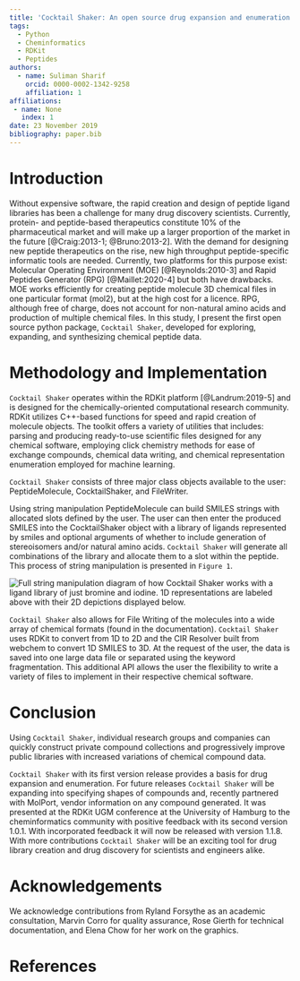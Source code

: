 ```yaml
---
title: 'Cocktail Shaker: An open source drug expansion and enumeration library for peptides'
tags:
  - Python
  - Cheminformatics
  - RDKit
  - Peptides
authors:
  - name: Suliman Sharif
    orcid: 0000-0002-1342-9258
    affiliation: 1
affiliations:
 - name: None
   index: 1
date: 23 November 2019
bibliography: paper.bib
---
```


# Introduction

Without expensive software, the rapid creation and design of peptide ligand libraries has been a
challenge for many drug discovery scientists. Currently, protein- and peptide-based therapeutics constitute 10% of the 
pharmaceutical market and will make up a larger proportion of the market in the future [@Craig:2013-1; @Bruno:2013-2]. With the demand for designing new peptide therapeutics on the rise, new high throughput peptide-specific informatic tools are needed. Currently, two platforms for this purpose exist: Molecular Operating 
Environment (MOE) [@Reynolds:2010-3] and Rapid Peptides Generator (RPG) [@Maillet:2020-4] but both have drawbacks. MOE works efficiently for creating peptide molecule 3D chemical 
files in one particular format (mol2), but at the high cost for a licence. RPG, although free of charge, does not account
for non-natural amino acids and production of multiple chemical files. In this study, I present the first open source python package,
 ```Cocktail Shaker```, developed for exploring, expanding, and synthesizing chemical peptide data.

# Methodology and Implementation

```Cocktail Shaker``` operates within the RDKit platform [@Landrum:2019-5] and is designed for the chemically-oriented
computational research community. RDKit utilizes C++-based functions for speed and rapid creation of molecule objects.
The toolkit offers a variety of utilities that includes: parsing and producing ready-to-use scientific files
designed for any chemical software, employing click chemistry methods for ease of exchange compounds, chemical data writing, 
and chemical representation enumeration employed for machine learning.

```Cocktail Shaker``` consists of three major class objects available to the user: PeptideMolecule, CocktailShaker, and FileWriter.

Using string manipulation PeptideMolecule can build SMILES strings with allocated slots defined by the user. The user can
then enter the produced SMILES into the CocktailShaker object with a library of ligands represented by smiles and optional arguments
of whether to include generation of stereoisomers and/or natural amino acids. ```Cocktail Shaker``` will generate all combinations of the library and allocate them to a slot within the peptide. This process of 
string manipulation is presented in ```Figure 1```.

![Full string manipulation diagram of how ```Cocktail Shaker``` works with a ligand library of just bromine and iodine. 1D representations are labeled above with their 2D depictions displayed below.](https://raw.githubusercontent.com/Sulstice/cocktail-shaker/master/images/figure_1.png)
  

```Cocktail Shaker``` also allows for File Writing of the molecules into a wide array of chemical formats (found in the documentation).
```Cocktail Shaker ``` uses RDKit to convert from 1D to 2D and the CIR Resolver built from webchem to convert 1D SMILES to 3D. At the request 
of the user, the data is saved into one large data file or separated using the keyword fragmentation. This additional API
allows the user the flexibility to write a variety of files to implement in their respective chemical software.  

# Conclusion

Using  ```Cocktail Shaker```, individual research groups and companies can quickly construct private compound collections and progressively improve public
libraries with increased variations of chemical compound data.

```Cocktail Shaker``` with its first version release provides a basis for drug expansion and enumeration. For future
releases ```Cocktail Shaker``` will be expanding into specifying shapes of compounds and, recently partnered with MolPort,
vendor information on any compound generated. It was presented at the RDKit UGM conference at the University of Hamburg
to the cheminformatics community with positive feedback with its second version 1.0.1. With incorporated feedback it will now be
released with version 1.1.8. With more contributions ```Cocktail Shaker``` will be an exciting tool for drug library creation 
and drug discovery for scientists and engineers alike. 

# Acknowledgements

We acknowledge contributions from Ryland Forsythe as an academic consultation, Marvin Corro for quality assurance, Rose Gierth
for technical documentation, and Elena Chow for her work on the graphics. 

# References
